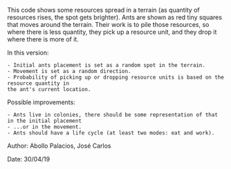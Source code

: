 This code shows some resources spread in a terrain (as quantity of resources rises, the spot gets brighter).
Ants are shown as red tiny squares that moves around the terrain.
Their work is to pile those resources, so where there is less quantity, they pick up a resource unit, and they drop it where there is more of it.

In this version:

	- Initial ants placement is set as a random spot in the terrain.
	- Movement is set as a random direction.
	- Probability of picking up or dropping resource units is based on the resource quantity in 
	the ant's current location.
  
Possible improvements:

	- Ants live in colonies, there should be some representation of that in the initial placement
	- ...or in the movement.
	- Ants should have a life cycle (at least two modes: eat and work).

Author: Abollo Palacios, José Carlos

Date: 30/04/19
